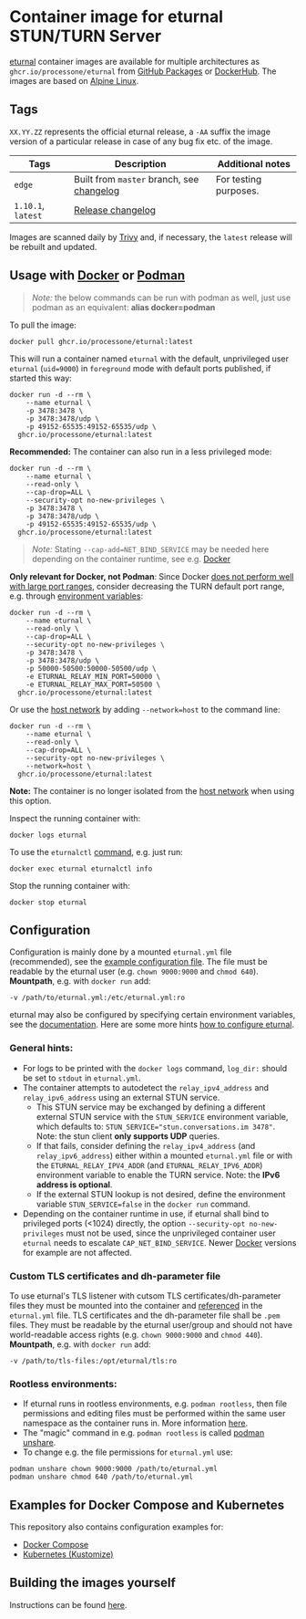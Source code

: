 # Container image for eturnal STUN/TURN Server

[eturnal](https://eturnal.net/) container images are available for multiple 
architectures as `ghcr.io/processone/eturnal` from [GitHub Packages](https://github.com/processone/eturnal/pkgs/container/eturnal)
or [DockerHub](https://hub.docker.com/r/eturnal/eturnal). The images are based
on [Alpine Linux](https://alpinelinux.org).

## Tags

`XX.YY.ZZ` represents the official eturnal release, a `-AA` suffix the image 
version of a particular release in case of any bug fix etc. of the image.

| Tags  | Description  | Additional notes  |
| ------------ | ------------ | ------------ |
| `edge`  | Built from `master` branch, see [changelog](https://github.com/processone/eturnal/blob/master/CHANGELOG.md)  | For testing purposes. |
| `1.10.1`, `latest`  | [Release changelog](https://github.com/processone/eturnal/releases/tag/1.10.1)  |   |

Images are scanned daily by [Trivy](https://www.aquasec.com/products/trivy) and,
if necessary, the `latest` release will be rebuilt and updated.

## Usage with [Docker](https://www.docker.com) or [Podman](https://podman.io/)

> _Note:_ the below commands can be run with podman as well, just use podman as 
> an equivalent: **alias docker=podman**

To pull the image:

    docker pull ghcr.io/processone/eturnal:latest

This will run a container named `eturnal` with the default, unprivileged user 
`eturnal` (`uid=9000`) in `foreground` mode with default ports published, if 
started this way:

```shell
docker run -d --rm \
    --name eturnal \
    -p 3478:3478 \
    -p 3478:3478/udp \
    -p 49152-65535:49152-65535/udp \
  ghcr.io/processone/eturnal:latest
```

**Recommended:** The container can also run in a less privileged mode:

```shell
docker run -d --rm \
    --name eturnal \
    --read-only \
    --cap-drop=ALL \
    --security-opt no-new-privileges \
    -p 3478:3478 \
    -p 3478:3478/udp \
    -p 49152-65535:49152-65535/udp \
  ghcr.io/processone/eturnal:latest
```

> _Note:_ Stating `--cap-add=NET_BIND_SERVICE` may be needed here depending
> on the container runtime, see e.g. [Docker](https://github.com/moby/moby/pull/41030)

**Only relevant for Docker, not Podman**: Since Docker 
[does not perform well with large port ranges](https://github.com/instrumentisto/coturn-docker-image/issues/3), 
consider decreasing the TURN default port range, e.g. through [environment variables](https://eturnal.net/documentation/#Environment_Variables):

```shell
docker run -d --rm \
    --name eturnal \
    --read-only \
    --cap-drop=ALL \
    --security-opt no-new-privileges \
    -p 3478:3478 \
    -p 3478:3478/udp \
    -p 50000-50500:50000-50500/udp \
    -e ETURNAL_RELAY_MIN_PORT=50000 \
    -e ETURNAL_RELAY_MAX_PORT=50500 \
  ghcr.io/processone/eturnal:latest
```

Or use the [host network](https://docs.docker.com/network/host/) by adding 
`--network=host` to the command line:

```shell
docker run -d --rm \
    --name eturnal \
    --read-only \
    --cap-drop=ALL \
    --security-opt no-new-privileges \
    --network=host \
  ghcr.io/processone/eturnal:latest
```

**Note:** The container is no longer isolated from the [host network](https://docs.docker.com/network/host/) 
when using this option.

Inspect the running container with:

    docker logs eturnal

To use the `eturnalctl` [command](https://eturnal.net/documentation/#Operation),
 e.g. just run:

    docker exec eturnal eturnalctl info

Stop the running container with:

    docker stop eturnal

## Configuration

Configuration is mainly done by a mounted `eturnal.yml` file (recommended), see 
the [example configuration file](https://github.com/processone/eturnal/blob/master/config/eturnal.yml). 
The file must be readable by the eturnal user (e.g. `chown 9000:9000` and 
`chmod 640`). **Mountpath**, e.g. with `docker run` add:

    -v /path/to/eturnal.yml:/etc/eturnal.yml:ro

eturnal may also be configured by specifying certain environment variables, see 
the [documentation](https://eturnal.net/documentation/#Environment_Variables). 
Here are some more hints [how to configure eturnal](https://eturnal.net/documentation/#Global_Configuration).

### General hints:

* For logs to be printed with the `docker logs` command, `log_dir:` should be 
set to `stdout` in `eturnal.yml`.
* The container attempts to autodetect the `relay_ipv4_address` and 
`relay_ipv6_address` using an external STUN service. 
  * This STUN service may be exchanged by defining a different external STUN 
  service with the `STUN_SERVICE` environment variable, which defaults to: 
  `STUN_SERVICE="stun.conversations.im 3478"`. Note: the stun client 
  **only supports UDP** queries. 
  * If that fails, consider defining the `relay_ipv4_address` (and 
  `relay_ipv6_address`) either within a mounted `eturnal.yml` file or with the 
  `ETURNAL_RELAY_IPV4_ADDR` (and `ETURNAL_RELAY_IPV6_ADDR`) environment variable 
  to enable the TURN service. Note: the **IPv6 address is optional**.
  * If the external STUN lookup is not desired, define the environment variable 
  `STUN_SERVICE=false` in the `docker run` command.
* Depending on the container runtime in use, if eturnal shall bind to privileged
ports (<1024) directly, the option `--security-opt no-new-privileges` must not
be used, since the unprivileged container user `eturnal` needs to escalate
`CAP_NET_BIND_SERVICE`. Newer [Docker](https://github.com/moby/moby/pull/41030)
versions for example are not affected.

### Custom TLS certificates and dh-parameter file

To use eturnal's TLS listener with cutsom TLS certificates/dh-parameter files 
they must be mounted into the container and [referenced](https://eturnal.net/documentation/#tls_crt_file) 
in the `eturnal.yml` file. TLS certificates and the dh-parameter file shall be 
`.pem` files. They must be readable by the eturnal user/group and should not 
have world-readable access rights (e.g. `chown 9000:9000` and `chmod 440`). 
**Mountpath**, e.g. with `docker run` add:

    -v /path/to/tls-files:/opt/eturnal/tls:ro

### Rootless environments:

* If eturnal runs in rootless environments, e.g. `podman rootless`, then file
  permissions and editing files must be performed within the same user namespace
  as the container runs in. More information [here](https://www.tutorialworks.com/podman-rootless-volumes/).
* The "magic" command in e.g. `podman rootless` is called [podman unshare](https://docs.podman.io/en/latest/markdown/podman-unshare.1.html).
* To change e.g. the file permissions for `eturnal.yml` use:

```
podman unshare chown 9000:9000 /path/to/eturnal.yml
podman unshare chmod 640 /path/to/eturnal.yml
```

## Examples for Docker Compose and Kubernetes

This repository also contains configuration examples for:

* [Docker Compose](https://github.com/processone/eturnal/tree/master/examples/docker-compose)
* [Kubernetes (Kustomize)](https://github.com/processone/eturnal/tree/master/examples/kubernetes-kustomize)

## Building the images yourself

Instructions can be found [here](https://github.com/processone/eturnal/tree/master/doc/CONTAINER-BUILD.md).
